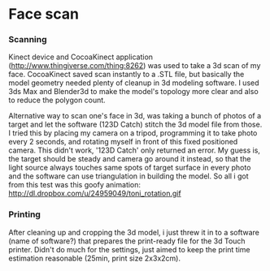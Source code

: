 
# Face scan

### Scanning

Kinect device and CocoaKinect application (http://www.thingiverse.com/thing:8262) was used to take a 3d scan of my face. CocoaKinect saved scan instantly to a .STL file, but basically the model geometry needed plenty of cleanup in 3d modeling software. I used 3ds Max and Blender3d to make the model's topology more clear and also to reduce the polygon count.

Alternative way to scan one's face in 3d, was taking a bunch of photos of a target and let the software (123D Catch) stitch the 3d model file from those. I tried this by placing my camera on a tripod, programming it to take photo every 2 seconds, and rotating myself in front of this fixed positioned camera. This didn't work, '123D Catch' only returned an error. My guess is, the target should be steady and camera go around it instead, so that the light source always touches same spots of target surface in every photo and the software can use triangulation in building the model.
So all i got from this test was this goofy animation:
http://dl.dropbox.com/u/24959049/toni_rotation.gif

### Printing

After cleaning up and cropping the 3d model, i just threw it in to a software (name of software?) that prepares the print-ready file for the 3d Touch printer. Didn't do much for the settings, just aimed to keep the print time estimation reasonable (25min, print size 2x3x2cm).
